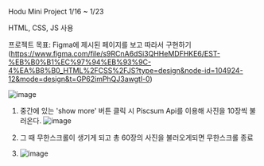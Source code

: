 Hodu Mini Project
1/16 ~ 1/23

HTML, CSS, JS 사용

프로젝트 목표: Figma에 제시된 페이지를 보고 따라서 구현하기
(https://www.figma.com/file/s9RCnA6dSi3QHHeMDFHKE6/EST-%EB%B0%B1%EC%97%94%EB%93%9C-4%EA%B8%B0_HTML%2FCSS%2FJS?type=design&node-id=104924-12&mode=design&t=GP62imPhQJ3awgtl-0)


![image](https://github.com/taegyoo1104/ormiFront/assets/57342935/9bdbf9da-46bc-41a9-a560-1f54dd2b8fd1)

1. 중간에 있는 'show more' 버튼 클릭 시 Piscsum Api를 이용해 사진을 10장씩 불러온다.
![image](https://github.com/taegyoo1104/ormiFront/assets/57342935/e4027ba4-39b3-49c4-bbac-604291139677)

2. 그 때 무한스크롤이 생기게 되고 총 60장의 사진을 불러오게되면 무한스크롤 종료
3. ![image](https://github.com/taegyoo1104/ormiFront/assets/57342935/616f9878-4a08-4220-861f-4ceff9a4264f)
